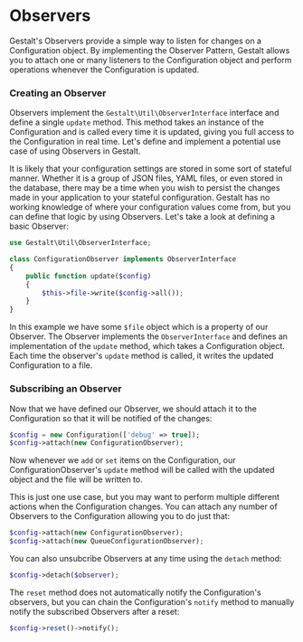 # Observers

Gestalt's Observers provide a simple way to listen for changes on a Configuration object. By implementing the Observer Pattern, Gestalt allows you to attach one or many listeners to the Configuration object and perform operations whenever the Configuration is updated.

### Creating an Observer

Observers implement the `Gestalt\Util\ObserverInterface` interface and define a single `update` method. This method takes an instance of the Configuration and is called every time it is updated, giving you full access to the Configuration in real time. Let's define and implement a potential use case of using Observers in Gestalt.

It is likely that your configuration settings are stored in some sort of stateful manner. Whether it is a group of JSON files, YAML files, or even stored in the database, there may be a time when you wish to persist the changes made in your application to your stateful configuration. Gestalt has no working knowledge of where your configuration values come from, but you can define that logic by using Observers. Let's take a look at defining a basic Observer:

```php
use Gestalt\Util\ObserverInterface;

class ConfigurationObserver implements ObserverInterface
{
    public function update($config)
    {
        $this->file->write($config->all());
    }
}
```

In this example we have some `$file` object which is a property of our Observer. The Observer implements the `ObserverInterface` and defines an implementation of the `update` method, which takes a Configuration object. Each time the observer's `update` method is called, it writes the updated Configuration to a file.

### Subscribing an Observer

Now that we have defined our Observer, we should attach it to the Configuration so that it will be notified of the changes:

```php
$config = new Configuration(['debug' => true]);
$config->attach(new ConfigurationObserver);
```

Now whenever we `add` or `set` items on the Configuration, our ConfigurationObserver's `update` method will be called with the updated object and the file will be written to. 

This is just one use case, but you may want to perform multiple different actions when the Configuration changes. You can attach any number of Observers to the Configuration allowing you to do just that:

```php
$config->attach(new ConfigurationObserver);
$config->attach(new QueueConfigurationObserver);
```

You can also unsubcribe Observers at any time using the `detach` method:

```php
$config->detach($observer);
```

The `reset` method does not automatically notify the Configuration's observers, but you can chain the Configuration's `notify` method to manually notify the subscribed Observers after a reset:

```php
$config->reset()->notify();
```
